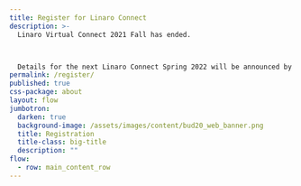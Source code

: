 ```yaml
---
title: Register for Linaro Connect
description: >-
  Linaro Virtual Connect 2021 Fall has ended.



  Details for the next Linaro Connect Spring 2022 will be announced by December 2021.
permalink: /register/
published: true
css-package: about
layout: flow
jumbotron:
  darken: true
  background-image: /assets/images/content/bud20_web_banner.png
  title: Registration
  title-class: big-title
  description: ""
flow:
  - row: main_content_row
---
```


